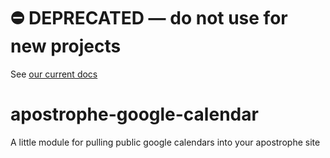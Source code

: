 # ⛔️ **DEPRECATED** — do not use for new projects

See [our current docs](https://docs.apostrophecms.org/)

apostrophe-google-calendar
==========================

A little module for pulling public google calendars into your apostrophe site
